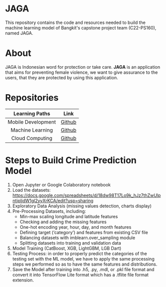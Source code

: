 # JAGA
This repository contains the code and resources needed to build the machine learning model of Bangkit's capstone project team (C22-PS160), named JAGA.

# About
JAGA is Indonesian word for protection or take care.
**JAGA** is an application that aims for preventing female violence, we want to give assurance to the users, that they are protected by using this application.

# Repositories

|   Learning Paths   |                                Link                    |
| :----------------: | :----------------------------------------------------: |
| Mobile Development | [Github](https://github.com/RizaniHusyairi/JAGA)       |
|  Machine Learning  |  [Github](https://github.com/fnnysalsabilaa/JAGA)      |
|   Cloud Computing  |   [Github](https://github.com/indiramaretta/JAGA-API)  |

# Steps to Build Crime Prediction Model
1. Open Jupyter or Google Colaboratory notebook
2. Load the datasets: 
https://docs.google.com/spreadsheets/d/18dw98T17Lo9k_hJz7thZwUlpntjpIjdW1gl2yyXrKCA/edit?usp=sharing 
3. Exploratory Data Analysis (missing values detection, charts display)
4. Pre-Processing Datasets, including:
   - Min-max scaling longitude and latitude features
   - Checking and adding the missing features 
   - One-hot encoding year, hour, day, and month features 
   - Defining target (‘category’) and features from existing CSV file
   - Balancing datasets with imblearn.over_sampling module
   - Splitting datasets into training and validation data
5. Model Training (CatBoost, XGB, LightGBM, LGB Dart)
6. Testing Process: in order to properly predict the categories of the testing set with the ML model, we have to apply the same processing steps we performed so as to have the same features and distributions.
7. Save the Model after training into .h5, .py, .mdl, or .pkl file format and convert it into TensorFlow Lite format which has a .tflite file format extension.
